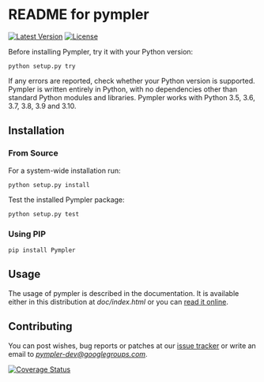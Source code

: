 README for pympler
==================

[![Latest Version](https://img.shields.io/pypi/v/pympler.svg)](https://pypi.org/project/Pympler/)
[![License](https://img.shields.io/pypi/l/pympler.svg)](https://pypi.org/project/Pympler/)


Before installing Pympler, try it with your Python version:

    python setup.py try

If any errors are reported, check whether your Python version is supported.
Pympler is written entirely in Python, with no dependencies other than standard
Python modules and libraries. Pympler works with Python 3.5, 3.6, 3.7, 3.8, 3.9
and 3.10.

Installation
------------

### From Source

For a system-wide installation run:

    python setup.py install

Test the installed Pympler package:

    python setup.py test

### Using PIP
    pip install Pympler


Usage
-----

The usage of pympler is described in the documentation.  It is
available either in this distribution at *doc/index.html* or
you can [read it online](https://pympler.readthedocs.io/en/latest/).


Contributing
------------

You can post wishes, bug reports or patches at our
[issue tracker](https://github.com/pympler/pympler/issues) or
write an email to *pympler-dev@googlegroups.com*.


[![Coverage Status](https://coveralls.io/repos/pympler/pympler/badge.svg?branch=master)](https://coveralls.io/r/pympler/pympler?branch=master)
